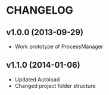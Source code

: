 CHANGELOG
=========
v1.0.0 (2013-09-29)
-------------------
+ Work prototype of ProcessManager

v1.1.0 (2014-01-06)
-------------------
* Updated Autoload
* Changed project folder structure